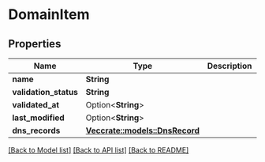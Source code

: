 # DomainItem

## Properties

Name | Type | Description | Notes
------------ | ------------- | ------------- | -------------
**name** | **String** |  | 
**validation_status** | **String** |  | 
**validated_at** | Option<**String**> |  | [optional]
**last_modified** | Option<**String**> |  | [optional]
**dns_records** | [**Vec<crate::models::DnsRecord>**](DnsRecord.md) |  | 

[[Back to Model list]](../README.md#documentation-for-models) [[Back to API list]](../README.md#documentation-for-api-endpoints) [[Back to README]](../README.md)



